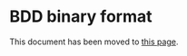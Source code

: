 # BDD binary format

This document has been moved to [this page](https://github.com/junkawahara/sbdd_helper/blob/main/documents/bdd_binary_format.md).
